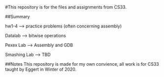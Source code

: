 #This repository is for the files and assignments from CS33. 

##Summary

hw1-4 --> practice problems (often concerning assembly)

Datalab --> bitwise operations

Pexex Lab --> Assembly and GDB

Smashing Lab --> TBD

##Notes
This repository is made for my own convience, all work is for CS33 taught by Eggert in Winter of 2020.
